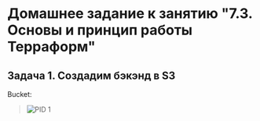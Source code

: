 # Домашнее задание к занятию "7.3. Основы и принцип работы Терраформ"
## Задача 1. Создадим бэкэнд в S3
Bucket:
>![PID 1]([https://github.com/Smarzhic/netology/blob/main/09-ci-02-cicd/img/1.png](https://github.com/Smarzhic/netology/blob/main/07-terraform-03-basic/%D0%A1%D0%BD%D0%B8%D0%BC%D0%BE%D0%BA.JPG))
